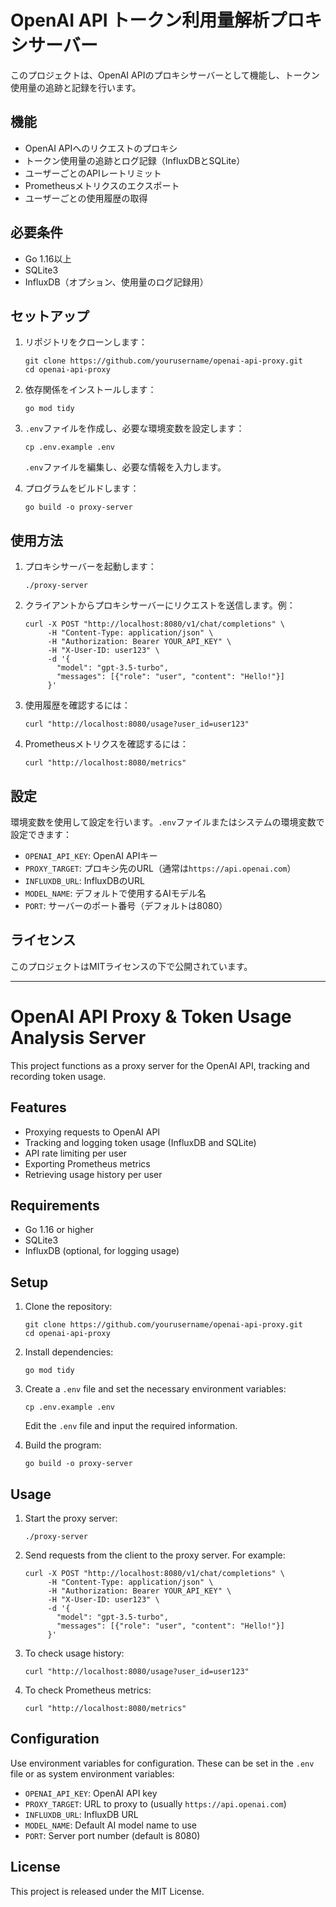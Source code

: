 # OpenAI API トークン利用量解析プロキシサーバー

このプロジェクトは、OpenAI APIのプロキシサーバーとして機能し、トークン使用量の追跡と記録を行います。

## 機能

- OpenAI APIへのリクエストのプロキシ
- トークン使用量の追跡とログ記録（InfluxDBとSQLite）
- ユーザーごとのAPIレートリミット
- Prometheusメトリクスのエクスポート
- ユーザーごとの使用履歴の取得

## 必要条件

- Go 1.16以上
- SQLite3
- InfluxDB（オプション、使用量のログ記録用）

## セットアップ

1. リポジトリをクローンします：

   ```
   git clone https://github.com/yourusername/openai-api-proxy.git
   cd openai-api-proxy
   ```

2. 依存関係をインストールします：

   ```
   go mod tidy
   ```

3. `.env`ファイルを作成し、必要な環境変数を設定します：

   ```
   cp .env.example .env
   ```

   `.env`ファイルを編集し、必要な情報を入力します。

4. プログラムをビルドします：

   ```
   go build -o proxy-server
   ```

## 使用方法

1. プロキシサーバーを起動します：

   ```
   ./proxy-server
   ```

2. クライアントからプロキシサーバーにリクエストを送信します。例：

   ```
   curl -X POST "http://localhost:8080/v1/chat/completions" \
        -H "Content-Type: application/json" \
        -H "Authorization: Bearer YOUR_API_KEY" \
        -H "X-User-ID: user123" \
        -d '{
          "model": "gpt-3.5-turbo",
          "messages": [{"role": "user", "content": "Hello!"}]
        }'
   ```

3. 使用履歴を確認するには：

   ```
   curl "http://localhost:8080/usage?user_id=user123"
   ```

4. Prometheusメトリクスを確認するには：

   ```
   curl "http://localhost:8080/metrics"
   ```

## 設定

環境変数を使用して設定を行います。`.env`ファイルまたはシステムの環境変数で設定できます：

- `OPENAI_API_KEY`: OpenAI APIキー
- `PROXY_TARGET`: プロキシ先のURL（通常は`https://api.openai.com`）
- `INFLUXDB_URL`: InfluxDBのURL
- `MODEL_NAME`: デフォルトで使用するAIモデル名
- `PORT`: サーバーのポート番号（デフォルトは8080）

## ライセンス

このプロジェクトはMITライセンスの下で公開されています。  


---

# OpenAI API Proxy & Token Usage Analysis Server

This project functions as a proxy server for the OpenAI API, tracking and recording token usage.

## Features

- Proxying requests to OpenAI API
- Tracking and logging token usage (InfluxDB and SQLite)
- API rate limiting per user
- Exporting Prometheus metrics
- Retrieving usage history per user

## Requirements

- Go 1.16 or higher
- SQLite3
- InfluxDB (optional, for logging usage)

## Setup

1. Clone the repository:

   ```
   git clone https://github.com/yourusername/openai-api-proxy.git
   cd openai-api-proxy
   ```

2. Install dependencies:

   ```
   go mod tidy
   ```

3. Create a `.env` file and set the necessary environment variables:

   ```
   cp .env.example .env
   ```

   Edit the `.env` file and input the required information.

4. Build the program:

   ```
   go build -o proxy-server
   ```

## Usage

1. Start the proxy server:

   ```
   ./proxy-server
   ```

2. Send requests from the client to the proxy server. For example:

   ```
   curl -X POST "http://localhost:8080/v1/chat/completions" \
        -H "Content-Type: application/json" \
        -H "Authorization: Bearer YOUR_API_KEY" \
        -H "X-User-ID: user123" \
        -d '{
          "model": "gpt-3.5-turbo",
          "messages": [{"role": "user", "content": "Hello!"}]
        }'
   ```

3. To check usage history:

   ```
   curl "http://localhost:8080/usage?user_id=user123"
   ```

4. To check Prometheus metrics:

   ```
   curl "http://localhost:8080/metrics"
   ```

## Configuration

Use environment variables for configuration. These can be set in the `.env` file or as system environment variables:

- `OPENAI_API_KEY`: OpenAI API key
- `PROXY_TARGET`: URL to proxy to (usually `https://api.openai.com`)
- `INFLUXDB_URL`: InfluxDB URL
- `MODEL_NAME`: Default AI model name to use
- `PORT`: Server port number (default is 8080)

## License

This project is released under the MIT License.